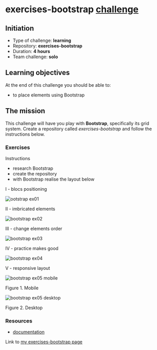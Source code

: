 # exercises-bootstrap [challenge](https://github.com/becodeorg/BXL-Swartz-4-27/blob/master/1.The-Field/6.Bootstrap/initiation.adoc)

## Initiation
* Type of challenge: **learning**
* Repository: **exercises-bootstrap**
* Duration: **4 hours**
* Team challenge: **solo**

## Learning objectives
At the end of this challenge you should be able to:

* to place elements using Bootstrap

## The mission
This challenge will have you play with **Bootstrap**, specifically its grid system. Create a repository called *exercises-bootstrap* and follow the instructions below.

### Exercises
Instructions
* research Bootstrap
* create the repository
* with Bootstrap realise the layout below

I - blocs positioning

![ootstrap ex01](https://github.com/becodeorg/BXL-Swartz-4-27/raw/master/1.The-Field/6.Bootstrap/bootstrap-ex01.png)

II - imbricated elements

![bootstrap ex02](https://github.com/becodeorg/BXL-Swartz-4-27/raw/master/1.The-Field/6.Bootstrap/bootstrap-ex02.png)

III - change elements order

![bootstrap ex03](https://github.com/becodeorg/BXL-Swartz-4-27/raw/master/1.The-Field/6.Bootstrap/bootstrap-ex03.png)

IV - practice makes good

![bootstrap ex04](https://github.com/becodeorg/BXL-Swartz-4-27/raw/master/1.The-Field/6.Bootstrap/bootstrap-ex04.png)

V - responsive layout

![bootstrap ex05 mobile](https://github.com/becodeorg/BXL-Swartz-4-27/raw/master/1.The-Field/6.Bootstrap/bootstrap-ex05-mobile.png)

Figure 1. Mobile

![bootstrap ex05 desktop](https://github.com/becodeorg/BXL-Swartz-4-27/raw/master/1.The-Field/6.Bootstrap/bootstrap-ex05-desktop.png)

Figure 2. Desktop

### Resources
* [documentation](https://getbootstrap.com/)

Link to [my exercises-bootstrap page](https://luisromeroaraya.github.io/exercises-bootstrap/)
